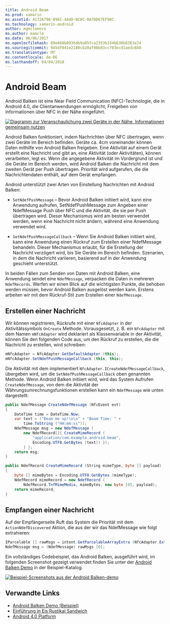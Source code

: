 ```yaml
---
title: Android Beam
ms.prod: xamarin
ms.assetid: 4172A798-89EC-444D-BC0C-0A7DD67EF98C
ms.technology: xamarin-android
author: mgmclemore
ms.author: mamcle
ms.date: 06/06/2017
ms.openlocfilehash: 89e668b8936db9a05fca2353b334b630b8363a74
ms.sourcegitcommit: 945df041e2180cb20af08b83cc703ecd1aedc6b0
ms.translationtype: MT
ms.contentlocale: de-DE
ms.lasthandoff: 04/04/2018
---
```

# <a name="android-beam"></a>Android Beam

Android Balken ist eine Near Field Communication (NFC)-Technologie, die in Android 4.0, die Clientanwendungen ermöglicht, Freigeben von Informationen über NFC in der Nähe eingeführt.

[![Diagramm zur Veranschaulichung zwei Geräte in der Nähe, Informationen gemeinsam nutzen](android-beam-images/androidbeam.png)](android-beam-images/androidbeam.png#lightbox)

Android Balken funktioniert, indem Nachrichten über NFC übertragen, wenn zwei Geräte im Bereich befinden. Geräte ca. 4cm voneinander können Daten mithilfe von Android Balken freigeben. Eine Aktivität auf einem Gerät erstellt eine Nachricht und gibt an, eine Aktivität (oder Aktivitäten), können verarbeiten, legt es. Wenn die angegebene Aktivität im Vordergrund ist und die Geräte im Bereich werden, wird Android Balken die Nachricht mit dem zweiten Gerät per Push übertragen. Priorität wird aufgerufen, die die Nachrichtendaten enthält, auf dem Gerät empfangen.

Android unterstützt zwei Arten von Einstellung Nachrichten mit Android Balken:

-   `SetNdefPushMessage` – Bevor Android Balken initiiert wird, kann eine Anwendung aufrufen, SetNdefPushMessage zum Angeben einer NdefMessage Push über NFC und die Aktivität, die sie per Push übertragen wird. Dieser Mechanismus wird am besten verwendet werden, wenn eine Nachricht nicht ändern, während eine Anwendung verwendet wird.

-   `SetNdefPushMessageCallback` – Wenn Sie Android Balken initiiert wird, kann eine Anwendung einen Rückruf zum Erstellen einer NdefMessage behandeln. Dieser Mechanismus erlaubt, für die Erstellung der Nachricht verzögert wird, bis Sie Geräte im Bereich befinden. Szenarien, in dem die Nachricht variieren, basierend auf in der Anwendung geschieht unterstützt.


In beiden Fällen zum Senden von Daten mit Android Balken, eine Anwendung sendet eine `NdefMessage`, verpacken die Daten in mehreren `NdefRecords`. Werfen wir einen Blick auf die wichtigsten Punkte, die behoben werden müssen, bevor Android Balken ausgelöst werden kann. Erstens arbeiten wir mit dem Rückruf-Stil zum Erstellen einer `NdefMessage`.


## <a name="creating-a-message"></a>Erstellen einer Nachricht

Wir können registrieren, Rückrufe mit einer `NfcAdapter` in der Aktivitätssymbols `OnCreate` Methode. Vorausgesetzt, z. B. ein `NfcAdapter` mit dem Namen `mNfcAdapter` wird deklariert als Klassenvariable in der Aktivität, können Sie den folgenden Code aus, um den Rückruf zu erstellen, die die Nachricht zu erstellen, wird schreiben:

```csharp
mNfcAdapter = NfcAdapter.GetDefaultAdapter (this);
mNfcAdapter.SetNdefPushMessageCallback (this, this);
```

Die Aktivität mit dem implementiert `NfcAdapter.ICreateNdefMessageCallback`, übergeben wird, um die `SetNdefPushMessageCallback` oben genannten Methode. Wenn Android Balken initiiert wird, wird das System Aufrufen `CreateNdefMessage`, von dem die Aktivität der Währungsumrechnungsfunktionen erstellen kann ein `NdefMessage` wie unten dargestellt:

```csharp
public NdefMessage CreateNdefMessage (NfcEvent evt)
{
    DateTime time = DateTime.Now;
    var text = ("Beam me up!\n\n" + "Beam Time: " +
        time.ToString ("HH:mm:ss"));
    NdefMessage msg = new NdefMessage (
        new NdefRecord[]{ CreateMimeRecord (
            "application/com.example.android.beam",
            Encoding.UTF8.GetBytes (text)) });
        } };
    return msg;
}

public NdefRecord CreateMimeRecord (String mimeType, byte [] payload)
{
    byte [] mimeBytes = Encoding.UTF8.GetBytes (mimeType);
    NdefRecord mimeRecord = new NdefRecord (
        NdefRecord.TnfMimeMedia, mimeBytes, new byte [0], payload);
    return mimeRecord;
}
```


## <a name="receiving-a-message"></a>Empfangen einer Nachricht

Auf der Empfängerseite Ruft das System die Priorität mit dem `ActionNdefDiscovered` Aktion, die aus der wir das NdefMessage wie folgt extrahieren:

```csharp
IParcelable [] rawMsgs = intent.GetParcelableArrayExtra (NfcAdapter.ExtraNdefMessages);
NdefMessage msg = (NdefMessage) rawMsgs [0];
```

Ein vollständiges Codebeispiel, das Android Balken, ausgeführt wird, im folgenden Screenshot gezeigt verwendet finden Sie unter der [Android Balken Demo](https://developer.xamarin.com/samples/monodroid/AndroidBeamDemo/) in der Beispiel-Katalog.

[![Beispiel-Screenshots aus der Android Balken-demo](android-beam-images/24.png)](android-beam-images/24.png#lightbox)



## <a name="related-links"></a>Verwandte Links

- [Android Balken Demo (Beispiel)](https://developer.xamarin.com/samples/monodroid/AndroidBeamDemo/)
- [Einführung in Eis Rustikal Sandwich](http://www.android.com/about/ice-cream-sandwich/)
- [Android 4.0 Platform](http://developer.android.com/sdk/android-4.0.html)
